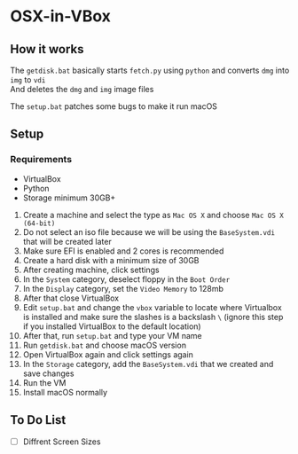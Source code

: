# OSX-in-VBox

## How it works
The `getdisk.bat` basically starts `fetch.py` using `python` and converts `dmg` into `img` to `vdi` <br>
And deletes the `dmg` and `img` image files <br>

The `setup.bat` patches some bugs to make it run macOS

## Setup
### Requirements
- VirtualBox
- Python
- Storage minimum 30GB+

1. Create a machine and select the type as `Mac OS X` and choose `Mac OS X (64-bit)`<br>
2. Do not select an iso file because we will be using the `BaseSystem.vdi` that will be created later<br>
3. Make sure EFI is enabled and 2 cores is recommended<br>
4. Create a hard disk with a minimum size of 30GB<br>
5. After creating machine, click settings<br>
6. In the `System` category, deselect floppy in the `Boot Order`<br>
7. In the `Display` category, set the `Video Memory` to 128mb<br>
8. After that close VirtualBox<br>
9. Edit `setup.bat` and change the `vbox` variable to locate where Virtualbox is installed and make sure the slashes is a backslash `\` (ignore this step if you installed VirtualBox to the default location)<br>
10. After that, run `setup.bat` and type your VM name<br>
11. Run `getdisk.bat` and choose macOS version<br>
12. Open VirtualBox again and click settings again<br>
13. In the `Storage` category, add the `BaseSystem.vdi` that we created and save changes<br>
14. Run the VM<br>
15. Install macOS normally<br>

## To Do List

- [ ] Diffrent Screen Sizes
